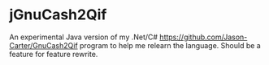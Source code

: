# jGnuCash2Qif

An experimental Java version of my .Net/C# https://github.com/Jason-Carter/GnuCash2Qif program to help me relearn the language. Should be a feature for feature rewrite.


